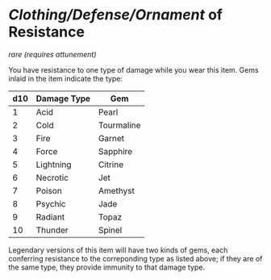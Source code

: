 # *Clothing/Defense/Ornament* of Resistance
*rare* *(requires attunement)*

You have resistance to one type of damage while you wear this item. Gems inlaid in the item indicate the type:

d10 | Damage Type | Gem
--- | ----------- | ---------------
  1 | Acid | Pearl
  2 | Cold | Tourmaline
  3 | Fire | Garnet
  4 | Force | Sapphire
  5 | Lightning | Citrine
  6 | Necrotic | Jet
  7 | Poison | Amethyst
  8 | Psychic | Jade
  9 | Radiant | Topaz
 10 | Thunder | Spinel

Legendary versions of this item will have two kinds of gems, each conferring resistance to the correponding type as listed above; if they are of the same type, they provide immunity to that damage type.
